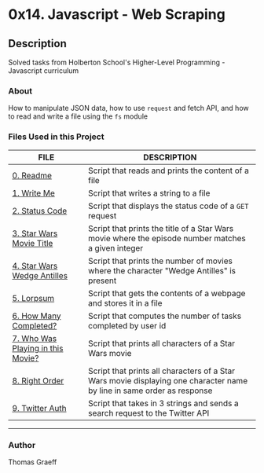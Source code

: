 # 0x14. Javascript - Web Scraping

## Description
Solved tasks from Holberton School's Higher-Level Programming - Javascript curriculum

### About
How to manipulate JSON data, how to use `request` and fetch API, and how to read and write a file using the `fs` module

### Files Used in this Project

FILE | DESCRIPTION
----|----
[0. Readme](./0-readme.js) | Script that reads and prints the content of a file
[1. Write Me](./1-writeme.js) | Script that writes a string to a file
[2. Status Code](./2-statuscode.js) | Script that displays the status code of a `GET` request
[3. Star Wars Movie Title](./3-starwars_title.js) | Script that prints the title of a Star Wars movie where the episode number matches a given integer
[4. Star Wars Wedge Antilles](./4-starwars_count.js) | Script that prints the number of movies where the character "Wedge Antilles" is present
[5. Lorpsum](./5-request_store.js) | Script that gets the contents of a webpage and stores it in a file
[6. How Many Completed?](./6-completed_tasks.js) | Script that computes the number of tasks completed by user id
[7. Who Was Playing in this Movie?](./100-starwars_characters.js) | Script that prints all characters of a Star Wars movie
[8. Right Order](./101-starwars_characters.js) | Script that prints all characters of a Star Wars movie displaying one character name by line in same order as response
[9. Twitter Auth](./102-search_twitter.js) | Script that takes in 3 strings and sends a search request to the Twitter API

----

### Author
Thomas Graeff
